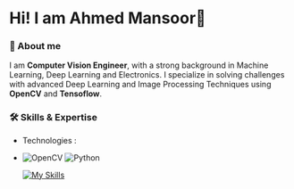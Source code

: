 # Hi! I am Ahmed Mansoor👋

<!--
**ahmed-mans/ahmed-mans** is a ✨ _special_ ✨ repository because its `README.md` (this file) appears on your GitHub profile.

Here are some ideas to get you started:

- 🔭 I’m currently working on ...
- 🌱 I’m currently learning ...
- 👯 I’m looking to collaborate on ...
- 🤔 I’m looking for help with ...
- 💬 Ask me about ...
- 📫 How to reach me: ...
- 😄 Pronouns: ...
- ⚡ Fun fact: ...
-->
### 💬 About me
I am __Computer Vision Engineer__, with a strong background in Machine Learning, Deep Learning and Electronics.
I specialize in solving challenges with advanced Deep Learning and Image Processing Techniques using __OpenCV__ and __Tensoflow__.


### 🛠️ Skills & Expertise

- Technologies :
- 
  ![OpenCV](https://img.shields.io/badge/opencv-%23white.svg?style=for-the-badge&logo=opencv&logoColor=white)
  ![Python](https://img.shields.io/badge/python-3670A0?style=for-the-badge&logo=python&logoColor=ffdd54)

  [![My Skills](https://skillicons.dev/icons?i=opencv,py,cpp,c,tensorflow,pytorch,raspberrypi,arduino,anaconda,vscode,latex,github,git)](https://skillicons.dev)

